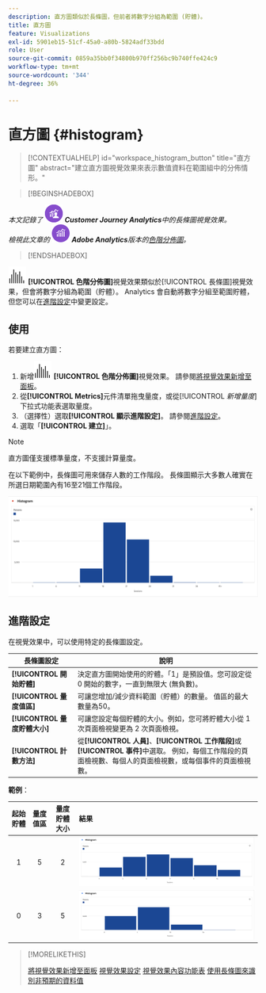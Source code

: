 ```yaml
---
description: 直方圖類似於長條圖，但前者將數字分組為範圍 (貯體)。
title: 直方圖
feature: Visualizations
exl-id: 5901eb15-51cf-45a0-a80b-5824adf33bdd
role: User
source-git-commit: 0859a35bb0f34800b970ff256bc9b740ffe424c9
workflow-type: tm+mt
source-wordcount: '344'
ht-degree: 36%

---
```


# 直方圖 {#histogram}

<!-- markdownlint-disable MD034 -->

>[!CONTEXTUALHELP]
>id="workspace_histogram_button"
>title="直方圖"
>abstract="建立直方圖視覺效果來表示數值資料在範圍組中的分佈情形。"

<!-- markdownlint-enable MD034 -->


>[!BEGINSHADEBOX]

_本文記錄了_ ![CustomerJourneyAnalytics](/help/assets/icons/CustomerJourneyAnalytics.svg) _**Customer Journey Analytics**&#x200B;中的長條圖視覺效果。_<br/>_檢視此文章的_ ![AdobeAnalytics](/help/assets/icons/AdobeAnalytics.svg) _**Adobe Analytics**&#x200B;版本的[色階分佈圖](https://experienceleague.adobe.com/en/docs/analytics/analyze/analysis-workspace/visualizations/histogram)。_

>[!ENDSHADEBOX]


![色階分佈圖](/help/assets/icons/Histogram.svg) **[!UICONTROL 色階分佈圖]**&#x200B;視覺效果類似於[!UICONTROL 長條圖]視覺效果，但會將數字分組為範圍（貯體）。 Analytics 會自動將數字分組至範圍貯體，但您可以在[進階設定](#advanced-settings)中變更設定。

## 使用

若要建立直方圖：

1. 新增![色階分佈圖](/help/assets/icons/Histogram.svg) **[!UICONTROL 色階分佈圖]**&#x200B;視覺效果。 請參閱[將視覺效果新增至面板](freeform-analysis-visualizations.md#add-visualizations-to-a-panel)。
1. 從&#x200B;**[!UICONTROL Metrics]**&#x200B;元件清單拖曳量度，或從&#x200B;[!UICONTROL *新增量度*]&#x200B;下拉式功能表選取量度。
1. （選擇性）選取&#x200B;**[!UICONTROL 顯示進階設定]**。 請參閱[進階設定](#advanced-settings)。
1. 選取「**[!UICONTROL 建立]**」。

>[!NOTE]
>
>直方圖僅支援標準量度，不支援計算量度。

在以下範例中，長條圖可用來儲存人數的工作階段。 長條圖顯示大多數人確實在所選日期範圍內有16至21個工作階段。

![直方圖](assets/histogram.png)

## 進階設定

在視覺效果中，可以使用特定的長條圖設定。

| 長條圖設定 | 說明 |
|---|---|
| **[!UICONTROL 開始貯體]** | 決定直方圖開始使用的貯體。「1」是預設值。您可設定從 0 開始的數字，一直到無限大 (無負數)。 |
| **[!UICONTROL 量度值區]** | 可讓您增加/減少資料範圍（貯體）的數量。 值區的最大數量為50。 |
| **[!UICONTROL 量度貯體大小]** | 可讓您設定每個貯體的大小。例如，您可將貯體大小從 1 次頁面檢視變更為 2 次頁面檢視。 |
| **[!UICONTROL 計數方法]** | 從&#x200B;**[!UICONTROL 人員]**、**[!UICONTROL 工作階段]**&#x200B;或&#x200B;**[!UICONTROL 事件]**&#x200B;中選取。 例如，每個工作階段的頁面檢視數、每個人的頁面檢視數，或每個事件的頁面檢視數。 |

<!--Russ or Meike - Check Hit Type link above. -->

**範例**：

| 起始貯體 | 量度值區 | 量度貯體大小 | 結果 |
|:----:|:--:|:--:|:--|
| 1 | 5 | 2 | ![色階分佈圖，開始貯體1，量度貯體5，量度貯體大小2](assets/histogram-1-5-2.png) |
| 0 | 3 | 5 | ![色階分佈圖，起始貯體0，量度貯體3，量度貯體大小5](assets/histogram-0-3-5.png) |

>[!MORELIKETHIS]
>
>[將視覺效果新增至面板](/help/analysis-workspace/visualizations/freeform-analysis-visualizations.md#add-visualizations-to-a-panel)
>[視覺效果設定](/help/analysis-workspace/visualizations/freeform-analysis-visualizations.md#settings)
>[視覺效果內容功能表](/help/analysis-workspace/visualizations/freeform-analysis-visualizations.md#context-menu)
>[使用長條圖來識別非預期的資料值](https://experienceleaguecommunities.adobe.com/t5/adobe-analytics-blogs/using-histograms-to-identify-unexpected-data-values/ba-p/596168)

